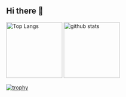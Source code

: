 ## Hi there 👋

<p align="left"> 
  <img alt="Top Langs" height="150px" src="https://github-readme-stats.vercel.app/api/top-langs/?username=kakkky&layout=compact&show_icons=true&theme=onedark" />
  <img alt="github stats" height="150px" src="https://github-readme-stats.vercel.app/api?username=kakkky&theme=onedark&show_icons=ture" />
</p>

[![trophy](https://github-profile-trophy.vercel.app/?username=kakkky&theme=onedark&column=7
)](https://github.com/ryo-ma/github-profile-trophy)
